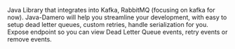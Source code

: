 Java Library that integrates into Kafka, RabbitMQ (focusing on kafka for now).
Java-Damero will help you streamline your development, with easy to setup dead letter queues, custom retries, handle serialization for you.
Expose endpoint so you can view Dead Letter Queue events, retry events or remove events.
